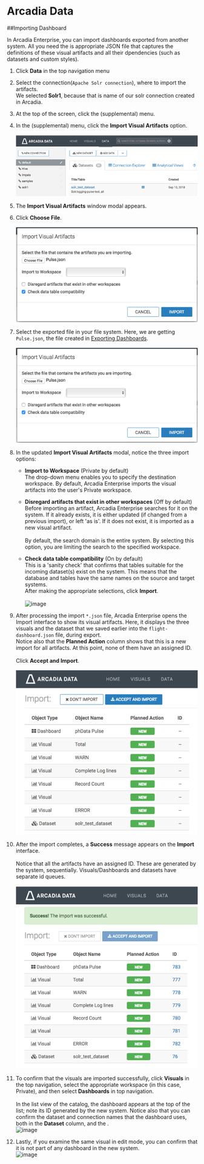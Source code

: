 # Arcadia Data

##Importing Dashboard

In Arcadia Enterprise, you can import dashboards exported from another system. 
All you need the is appropriate JSON file that captures the definitions of these visual artifacts and all their dpendencies (such as datasets and custom styles).

1. Click **Data** in the top navigation menu
2. Select the connection(`Apache Solr connection`), where to import the artifacts.\
We selected **Solr1**, because that is name of our solr connection created in Arcadia.
3. At the top of the screen, click the  (supplemental) menu.
4. In the  (supplemental) menu, click the **Import Visual Artifacts** option.\
\
![import visual artifact](images/import-visual-artifact.png)

5. The **Import Visual Artifacts** window modal appears.
6. Click **Choose File**.\
\
![choose file](images/choose-file.png)

7. Select the exported file in your file system. Here, we are getting `Pulse.json`, the file created in [Exporting Dashboards](http://documentation.arcadiadata.com/4.3.0.0/pages/topics/export-dash.html#export-dash).\
\
![image](images/choose-pulse.png)

8. In the updated **Import Visual Artifacts** modal, notice the three import options:

    * **Import to Workspace** (Private by default)\
    The drop-down menu enables you to specify the destination workspace. By default, Arcadia Enterprise imports the visual artifacts into the user's Private workspace.

    * **Disregard artifacts that exist in other workspaces** (Off by default)\
    Before importing an artifact, Arcadia Enterprise searches for it on the system. If it already exists, it is either updated (if changed from a previous import), or left 'as is'. If it does not exist, it is imported as a new visual artifact.\
    \
    By default, the search domain is the entire system. By selecting this option, you are limiting the search to the specified workspace.

    * **Check data table compatibility** (On by default)\
    This is a 'sanity check' that confirms that tables suitable for the incoming dataset(s) exist on the system. This means that the database and tables have the same names on the source and target systems.\
   After making the appropriate selections, click **Import**.\
   \
   ![image](images/)
9. After processing the import `*.json` file, Arcadia Enterprise opens the Import interface to show its visual artifacts. Here, it displays the three visuals and the dataset that we saved earlier into the `flight-dashboard.json` file, during export.
\
Notice also that the **Planned Action** column shows that this is a new import for all artifacts. At this point, none of them have an assigned ID.\
\
Click **Accept and Import**.\
\
![accept and import](images/accept-import.png)
10. After the import completes, a **Success** message appears on the **Import** interface.\
\
Notice that all the artifacts have an assigned ID. These are generated by the system, sequentially. Visuals/Dashboards and datasets have separate id queues.\
\
![import-success](images/import-success.png)

11. To confirm that the visuals are imported successfully, click **Visuals** in the top navigation, select the appropriate workspace (in this case, Private), and then select **Dashboards** in top navigation.\
\
In the list view of the catalog, the dashboard appears at the top of the list; note its ID generated by the new system. Notice also that you can confirm the dataset and connection names that the dashboard uses, both in the **Dataset** column, and the .
\
![image](images/)
12. Lastly, if you examine the same visual in edit mode, you can confirm that it is not part of any dashboard in the new system.
\
![image](images/)